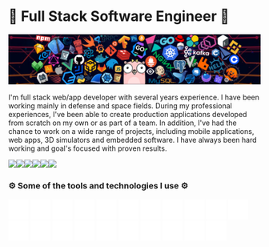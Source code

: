 # 🚀 Full Stack Software Engineer 🚀

<img src="./assets/header.png">

I'm full stack web/app developer with several years experience. I have been working mainly in defense and space fields. During my professional experiences, I've been able to create production applications developed from scratch on my own or as part of a team.
In addition, I've had the chance to work on a wide range of projects, including mobile applications, web apps, 3D simulators and embedded software. I have always been hard working and goal's focused with proven results.

<img height="30" src="https://img.shields.io/badge/Full stack development-555555.svg?&style=flat-square"><img height="30" src="https://img.shields.io/badge/Software architecture-555555.svg?&style=flat-square"><img height="30" src="https://img.shields.io/badge/Software project management-555555.svg?&style=flat-square"><img height="30" src="https://img.shields.io/badge/Software testing-555555.svg?&style=flat-square"><img height="30" src="https://img.shields.io/badge/UI/UX-555555.svg?&style=flat-square"><img height="30" src="https://img.shields.io/badge/Clean code-555555.svg?&style=flat-square">

### ⚙️ Some of the tools and technologies I use ⚙️

<code><img height="40" src="./assets/javascript.svg"></code>
<code><img height="40" src="./assets/typescript.svg"></code>
<code><img height="40" src="./assets/nodedotjs.svg"></code>
<code><img height="40" src="./assets/kotlin.svg"></code>
<code><img height="40" src="./assets/python.svg"></code>
<code><img height="40" src="./assets/cplusplus.svg"></code>
<code><img height="40" src="./assets/go.svg"></code>
<code><img height="40" src="./assets/html5.svg"></code>
<code><img height="40" src="./assets/css3.svg"></code>
<code><img height="40" src="./assets/react.svg"></code>
<code><img height="40" src="./assets/express.svg"></code>
<code><img height="40" src="./assets/flask.svg"></code>
<code><img height="40" src="./assets/qt.svg"></code>
<code><img height="40" src="./assets/mysql.svg"></code>
<code><img height="40" src="./assets/mariadb.svg"></code>
<code><img height="40" src="./assets/sqlite.svg"></code>
<code><img height="40" src="./assets/mongodb.svg"></code>
<code><img height="40" src="./assets/electron.svg"></code>
<code><img height="40" src="./assets/tauri.svg"></code>
<code><img height="40" src="./assets/android.svg"></code>
<code><img height="40" src="./assets/docker.svg"></code>
